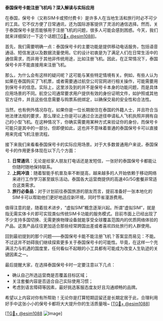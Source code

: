 **泰国保号卡能注册飞机吗？深入解读与实际应用**

在泰国，保号卡（又称SIM卡或预付费卡）是许多人在当地生活和旅行时必不可少的工具。它不仅方便了日常通讯，还为国际游客提供了灵活的通信选择。然而，关于泰国保号卡是否能够用于注册飞机的问题，很多人可能会感到困惑。今天，我们就来详细探讨一下这个话题[[TG💪+ @esim1088](https://t.me/s/esim1088)]。

首先，我们需要明确一点：泰国保号卡的主要功能是提供移动电话服务，包括语音通话、短信发送以及数据流量使用。它的设计初衷是为了满足人们在日常生活中的通信需求，而非用于其他非传统用途，比如注册飞机。因此，在正常情况下，泰国保号卡并不能直接用来注册飞机。

那么，为什么会有这样的疑问呢？这可能与某些特定情境有关。例如，有些人认为如果在泰国购买了飞机票，或者需要通过航空公司官网进行相关操作，可能需要用到保号卡的信息。实际上，这里涉及到的并不是保号卡本身的功能问题，而是具体应用场景的不同。航空公司通常要求用户提供有效的身份证明文件，如护照或其他官方证件，并且这些信息需要与购票系统绑定，以确保交易的安全性和合法性。

当然，也有例外情况存在。如果你是一位长期居住在泰国的外籍人士，并且符合当地法律法规的要求，那么理论上你是可以通过合法途径申请私人飞机执照并拥有自己的小型飞机。在这种情况下，你确实需要用某种方式来验证你的身份，而保号卡可能只是其中的一部分。但即便如此，这也并不意味着普通的泰国保号卡可以直接用来完成飞机注册流程。

接下来我们来看看泰国保号卡的实际应用场景。对于大多数普通用户来说，泰国保号卡的作用更多体现在以下几个方面：

1. **日常通讯**：无论是给家人朋友打电话还是发短信，一张好的泰国保号卡都能让你随时随地保持联系。
2. **上网冲浪**：随着智能手机普及率不断提高，越来越多的人开始依赖于移动网络来进行工作学习甚至娱乐活动。泰国各大运营商提供的高速4G/5G套餐非常适合这类需求。
3. **旅行必备品**：对于计划前往泰国旅游的朋友而言，提前准备好一张本地化的SIM卡可以帮助他们更好地适应新环境，同时节省漫游费用。

值得注意的是，随着技术进步，“虚拟SIM”概念逐渐兴起。所谓“虚拟SIM”，就是指无需实体卡片即可实现类似传统SIM卡功能的服务模式。目前市面上已经出现了不少支持多国切换、无需更换物理设备就能享受全球覆盖范围内的优质网络体验的产品。这类产品往往更加适合那些经常跨国出差或者喜欢四处旅行的人群使用。

回到最初提到的那个问题——泰国保号卡能不能注册飞机？答案显而易见：不能。不过这并不妨碍我们继续探索更多关于泰国保号卡的可能性。毕竟，在这样一个充满活力与机遇的国度里，任何看似不起眼的小工具都有可能成为改变人生轨迹的关键因素之一。

最后提醒大家，在选择泰国保号卡时一定要注意以下几点：
- 确认自己所选运营商是否覆盖目标区域；
- 关注套餐内容是否适合自己实际使用习惯；
- 考虑到语言障碍等因素，最好挑选客服态度友好且沟通顺畅的品牌。

希望以上内容对你有所帮助！无论你是打算短期逗留还是长期定居于此，合理利用好手中这张小小的保号卡都将大大提升你的生活质量哦~ [[TG💪+ @esim1088](https://t.me/s/esim1088)]

[[TG💪+ @esim1088](https://t.me/s/esim1088) ![Image](https://i.postimg.cc/4NQfJmqS/Snipaste-2025-05-13-00-14-12.png)]